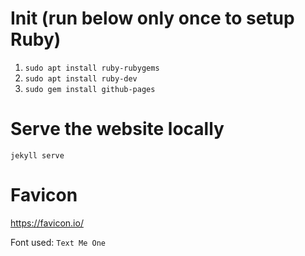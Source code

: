 # Init (run below only once to setup Ruby)

1) `sudo apt install ruby-rubygems`
2) `sudo apt install ruby-dev`
3) `sudo gem install github-pages`

# Serve the website locally

`jekyll serve`

# Favicon
https://favicon.io/

Font used: `Text Me One`